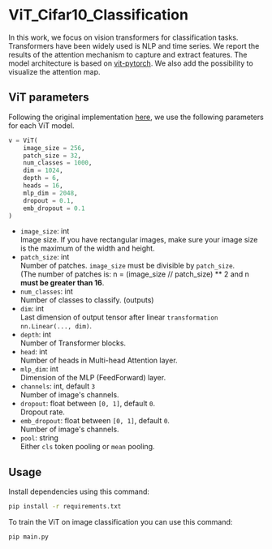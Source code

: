 # ViT_Cifar10_Classification
In this work, we focus on vision transformers for classification tasks. Transformers have been widely used is NLP and time series. We report the results of the attention mechanism to capture and extract features. The model architecture is based on [vit-pytorch](https://github.com/lucidrains/vit-pytorch). We also add the possibility to visualize the attention map.
## ViT parameters
Following the original implementation [here](https://github.com/lucidrains/vit-pytorch), we use the following parameters for each ViT model.
```python
v = ViT(
    image_size = 256,
    patch_size = 32,
    num_classes = 1000,
    dim = 1024,
    depth = 6,
    heads = 16,
    mlp_dim = 2048,
    dropout = 0.1,
    emb_dropout = 0.1
)
```

- `image_size`: int  
Image size. If you have rectangular images, make sure your image size is the maximum of the width and height.
- `patch_size`: int  
Number of patches. `image_size` must be divisible by `patch_size`.  
(The number of patches is: n = (image_size // patch_size) ** 2 and n **must be greater than 16**.
- `num_classes`: int  
Number of classes to classify. (outputs)
- `dim`: int  
Last dimension of output tensor after linear `transformation nn.Linear(..., dim)`.
- `depth`: int  
Number of Transformer blocks.
- `head`: int  
Number of heads in Multi-head Attention layer.
- `mlp_dim`: int  
Dimension of the MLP (FeedForward) layer.  
- `channels`: int, default `3`  
Number of image's channels.
- `dropout`: float between `[0, 1]`, default `0`.  
Dropout rate.
- `emb_dropout`: float between `[0, 1]`, default `0`.  
Number of image's channels.  
- `pool`: string  
Either `cls` token pooling or `mean` pooling.
## Usage
Install dependencies using this command:  
```bash
pip install -r requirements.txt
```
To train the ViT on image classification you can use this command:
```bash
pip main.py
```

